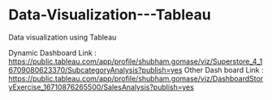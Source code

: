 # Data-Visualization---Tableau
Data visualization using Tableau

Dynamic Dashboard Link : https://public.tableau.com/app/profile/shubham.gomase/viz/Superstore_4_16709080623370/SubcategoryAnalysis?publish=yes
Other Dash board Link  : https://public.tableau.com/app/profile/shubham.gomase/viz/DashboardStoryExercise_16710876265500/SalesAnalysis?publish=yes
